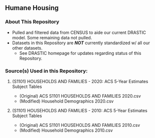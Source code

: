 ## Humane Housing

### About This Repository
* Pulled and filtered data from CENSUS to aide our current DRASTIC model. Some remaining data not pulled.
* Datasets in this Repository are ***NOT*** currently standardized w/ all our other datasets.
    * See DRASTIC homepage for updates regarding status of this Repository.

### Source(s) Used in this Repository:
1. (S1101) HOUSEHOLDS AND FAMILIES - 2020: ACS 5-Year Estimates Subject Tables
    * (Original) ACS S1101 HOUSEHOLDS AND FAMILIES 2020.csv
    * (Modified) Household Demographics 2020.csv

2. (S1101) HOUSEHOLDS AND FAMILIES - 2010: ACS 5-Year Estimates Subject Tables
    * (Original) ACS S1101 HOUSEHOLDS AND FAMILIES 2010.csv
    * (Modified) Household Demographics 2010.csv
